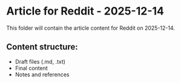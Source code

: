 # Article for Reddit - 2025-12-14

This folder will contain the article content for Reddit on 2025-12-14.

## Content structure:
- Draft files (.md, .txt)
- Final content
- Notes and references
